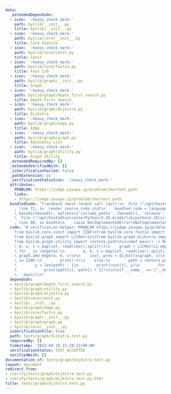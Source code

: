 ```yaml
---
data:
  _extendedDependsOn:
  - icon: ':heavy_check_mark:'
    path: byslib/__init__.py
    title: byslib/__init__.py
  - icon: ':heavy_check_mark:'
    path: byslib/core/__init__.py
    title: Core Featule
  - icon: ':heavy_check_mark:'
    path: byslib/core/const.py
    title: Const
  - icon: ':heavy_check_mark:'
    path: byslib/core/fastio.py
    title: Fast I/O
  - icon: ':heavy_check_mark:'
    path: byslib/graph/__init__.py
    title: Graph
  - icon: ':heavy_check_mark:'
    path: byslib/graph/depth_first_search.py
    title: Depth First Search
  - icon: ':heavy_check_mark:'
    path: byslib/graph/dijkstra.py
    title: Dijkstra
  - icon: ':heavy_check_mark:'
    path: byslib/graph/edge.py
    title: Edge
  - icon: ':heavy_check_mark:'
    path: byslib/graph/graph.py
    title: Adjacency List
  - icon: ':heavy_check_mark:'
    path: byslib/graph/utility.py
    title: Graph Utility
  _extendedRequiredBy: []
  _extendedVerifiedWith: []
  _isVerificationFailed: false
  _pathExtension: py
  _verificationStatusIcon: ':heavy_check_mark:'
  attributes:
    PROBLEM: https://judge.yosupo.jp/problem/shortest_path
    links:
    - https://judge.yosupo.jp/problem/shortest_path
  bundledCode: "Traceback (most recent call last):\n  File \"/opt/hostedtoolcache/Python/3.10.4/x64/lib/python3.10/site-packages/onlinejudge_verify/documentation/build.py\"\
    , line 71, in _render_source_code_stat\n    bundled_code = language.bundle(stat.path,\
    \ basedir=basedir, options={'include_paths': [basedir], 'release': True}).decode()\n\
    \  File \"/opt/hostedtoolcache/Python/3.10.4/x64/lib/python3.10/site-packages/onlinejudge_verify/languages/python.py\"\
    , line 80, in bundle\n    raise NotImplementedError\nNotImplementedError\n"
  code: "# verification-helper: PROBLEM https://judge.yosupo.jp/problem/shortest_path\n\
    from byslib.core.const import IINF\nfrom byslib.core.fastio import readline\n\
    from byslib.graph import LilMatrix\nfrom byslib.graph.dijkstra import dijkstra\n\
    from byslib.graph.utility import restore_path\n\n\ndef main() -> None:\n    n,\
    \ m, s, t = map(int, readline().split())\n    graph = LilMatrix.empty(n)\n   \
    \ for _ in range(m):\n        a, b, c = map(int, readline().split())\n       \
    \ graph.add_edge(a, b, c)\n\n    cost, prev = dijkstra(graph, s)\n    if cost[t]\
    \ == IINF:\n        print(-1)\n    else:\n        path = restore_path(prev, t)\n\
    \        y = len(path) - 1\n        print(cost[t], y)\n        for i in range(y):\n\
    \            print(path[i], path[i + 1])\n\n\nif __name__ == \"__main__\":\n \
    \   main()\n"
  dependsOn:
  - byslib/graph/depth_first_search.py
  - byslib/graph/utility.py
  - byslib/graph/dijkstra.py
  - byslib/core/const.py
  - byslib/__init__.py
  - byslib/graph/edge.py
  - byslib/core/fastio.py
  - byslib/graph/__init__.py
  - byslib/graph/graph.py
  - byslib/core/__init__.py
  isVerificationFile: true
  path: tests/graph/dijkstra.test.py
  requiredBy: []
  timestamp: '2022-04-18 22:29:22+09:00'
  verificationStatus: TEST_ACCEPTED
  verifiedWith: []
documentation_of: tests/graph/dijkstra.test.py
layout: document
redirect_from:
- /verify/tests/graph/dijkstra.test.py
- /verify/tests/graph/dijkstra.test.py.html
title: tests/graph/dijkstra.test.py
---
```

